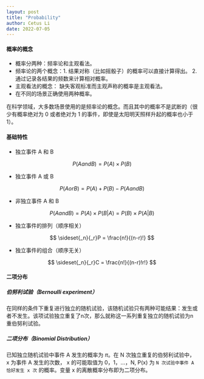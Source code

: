 ```yaml
---
layout: post
title: "Probability"
author: Cetus Li
date: 2022-07-05
---
```


#### **概率的概念**
- 概率分两种：频率论和主观看法。
- 频率论的两个概念：1. 结果对称（比如摇骰子）的概率可以直接计算得出。 2. 通过记录各结果的频数来计算相对概率。
- 主观看法的概念： 缺失客观标准而主观声称的概率是主观看法。
- 在不同的场景正确使用两种概率。

在科学领域，大多数场景使用的是频率论的概念。而且其中的概率不是武断的（很少有概率绝对为 0 或者绝对为 1 的事件，即使是太阳明天照样升起的概率也小于 1）。

#### **基础特性**
- 独立事件 A 和 B

$$ P(A  and  B) = P(A) \times P(B) $$

- 独立事件 A 或 B

$$ P(A  or  B) = P(A) + P(B) - P(A  and  B) $$

- 非独立事件 A 和 B
 
$$ P(A  and  B) = P(A) \times P(B|A) = P(B) \times P(A|B) $$

- 独立事件的排列（顺序相关）

$$ \sideset{_n}{_r}P = \frac{n!}{(n-r)!} $$

- 独立事件的组合（顺序无关）

$$ \sideset{_n}{_r}C = \frac{n!}{(n-r)!r!} $$

#### **二项分布**

##### **伯努利试验（Bernoulli experiment）**
在同样的条件下重复进行独立的随机试验，该随机试验只有两种可能结果：发生或者不发生。该项试验独立重复了n次，那么就称这一系列重复独立的随机试验为n重伯努利试验。

##### **二项分布（Binomial Distribution）**

已知独立随机试验中事件 A 发生的概率为 $\pi$。在 N 次独立重复的伯努利试验中， x 为事件 A 发生的次数， x 的可能取值为 0，1，…，N, P(x) 为 `N 次试验中事件 A 恰好发生 x 次` 的概率。变量 x 的离散概率分布即为二项分布。




